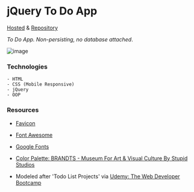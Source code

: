 # jQuery To Do App

[Hosted](https://jquery-todo-app.herokuapp.com/) & [Repository](https://github.com/cwithac/jquery-todo)

_To Do App.  Non-persisting, no database attached_.

![image](https://i.imgur.com/2S0Bwjp.png)

### Technologies
```
- HTML
- CSS (Mobile Responsive)
- jQuery
- OOP
```

### Resources

- [Favicon](http://www.favicon.cc/?action=icon&file_id=784141)
- [Font Awesome](http://fontawesome.io/)
- [Google Fonts](https://fonts.google.com/specimen/Permanent+Marker)
- [Color Palette: BRANDTS - Museum For Art & Visual Culture By Stupid Studios](https://www.awwwards.com/trendy-web-color-palettes-and-material-design-color-schemes-tools.html)

- Modeled after 'Todo List Projects' via [Udemy: The Web Developer Bootcamp](https://www.udemy.com/the-web-developer-bootcamp)
